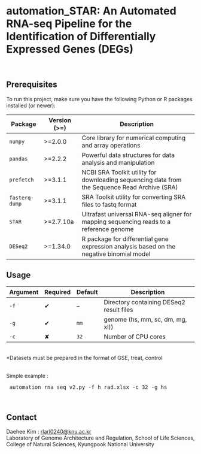 # automation_STAR: An Automated RNA-seq Pipeline for the Identification of Differentially Expressed Genes (DEGs)

<br>

## Prerequisites

To run this project, make sure you have the following Python or R packages installed (or newer):

| Package  | Version (>=) | Description                                                                 |
|----------|--------------|-----------------------------------------------------------------------------|
| `numpy`  | >=2.0.0       | Core library for numerical computing and array operations                  |
| `pandas` | >=2.2.2       | Powerful data structures for data analysis and manipulation                 |
| `prefetch` | >=3.1.1       |	NCBI SRA Toolkit utility for downloading sequencing data from the Sequence Read Archive (SRA) |
| `fasterq-dump`   | >=3.1.1      |SRA Toolkit utility for converting SRA files to fastq format |
| `STAR`  | >=2.7.10a      | Ultrafast universal RNA-seq aligner for mapping sequencing reads to a reference genome |
| `DESeq2`  | >=1.34.0      | R package for differential gene expression analysis based on the negative binomial model |


## Usage
| Argument | Required | Default | Description |
|----------|----------|---------|-------------|
| `-f`     | ✔        | –       | Directory containing DESeq2 result files |
| `-g`     | ✔        | `mm` | genome (hs, mm, sc, dm, mg, xl)) |
| `-c`     | ✘        | `32`    | Number of CPU cores |

<br>
*Datasets must be prepared in the format of GSE, treat, control <br><br>

Simple example :
<pre lang="markdown"> automation_rna_seq_v2.py -f h_rad.xlsx -c 32 -g hs </pre>

<br>


## Contact
Daehee Kim : rlarl0240@knu.ac.kr <br>
Laboratory of Genome Architecture and Regulation, School of Life Sciences, College of Natural Sciences, Kyungpook National University
